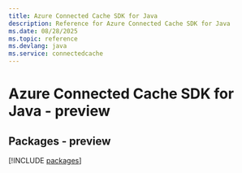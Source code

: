 ```yaml
---
title: Azure Connected Cache SDK for Java
description: Reference for Azure Connected Cache SDK for Java
ms.date: 08/28/2025
ms.topic: reference
ms.devlang: java
ms.service: connectedcache
---
```

# Azure Connected Cache SDK for Java - preview
## Packages - preview
[!INCLUDE [packages](connected-cache-index.md)]